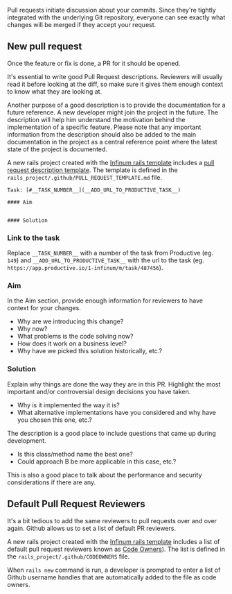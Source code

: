 Pull requests initiate discussion about your commits. Since they're tightly integrated with the underlying Git repository, everyone can see exactly what changes will be merged if they accept your request.

## New pull request
Once the feature or fix is done, a PR for it should be opened.

It's essential to write good Pull Request descriptions. Reviewers will usually read it before
looking at the diff, so make sure it gives them enough context to know what they are looking at.

Another purpose of a good description is to provide the documentation for a future reference.
A new developer might join the project in the future. The description will help him understand
the motivation behind the implementation of a specific feature. Please note that any important information
from the description should also be added to the main documentation in the project as a central reference point
where the latest state of the project is documented.

A new rails project created with the [Infinum rails template](https://github.com/infinum/default_rails_template)
includes a [pull request description template](https://help.github.com/en/articles/creating-a-pull-request-template-for-your-repository).
The template is defined in the `rails_project/.github/PULL_REQUEST_TEMPLATE.md` file.

```
Task: [#__TASK_NUMBER__](__ADD_URL_TO_PRODUCTIVE_TASK__)

#### Aim


#### Solution

```

### Link to the task
Replace `__TASK_NUMBER__` with a number of the task from Productive (eg. `149`) and
`__ADD_URL_TO_PRODUCTIVE_TASK__` with the url to the task (eg. `https://app.productive.io/1-infinum/m/task/487456`).

### Aim
In the Aim section, provide enough information for reviewers to have context for your changes.

- Why are we introducing this change?
- Why now?
- What problems is the code solving now?
- How does it work on a business level?
- Why have we picked this solution historically, etc.?

### Solution
Explain why things are done the way they are in this PR. Highlight the most important and/or controversial design decisions you have taken.

- Why is it implemented the way it is?
- What alternative implementations have you considered and why have you chosen this one, etc.?

The description is a good place to include questions that came up during development.

- Is this class/method name the best one?
- Could approach B be more applicable in this case, etc.?

This is also a good place to talk about the performance and security considerations if there are any.

## Default Pull Request Reviewers
It's a bit tedious to add the same reviewers to pull requests over and over again. Github allows us to set a
list of default PR reviewers.

A new rails project created with the [Infinum rails template](https://github.com/infinum/default_rails_template)
includes a list of default pull request reviewers known as [Code Owners](https://help.github.com/en/articles/about-code-owners)).
The list is defined in the `rails_project/.github/CODEOWNERS` file.

When `rails new` command is run, a developer is prompted to enter a list of Github username handles
that are automatically added to the file as code owners.
